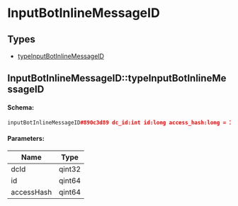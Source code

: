 # InputBotInlineMessageID

## Types

* [typeInputBotInlineMessageID](#inputbotinlinemessageidtypeinputbotinlinemessageid)

## InputBotInlineMessageID::typeInputBotInlineMessageID

#### Schema:

```c++
inputBotInlineMessageID#890c3d89 dc_id:int id:long access_hash:long = InputBotInlineMessageID;
```

#### Parameters:

|Name|Type|
|----|----|
|dcId|qint32|
|id|qint64|
|accessHash|qint64|

